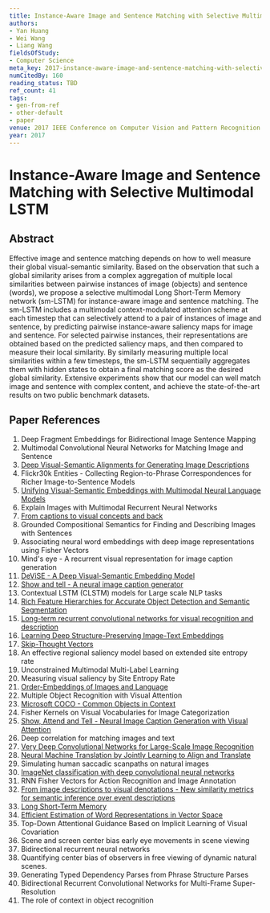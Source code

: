```yaml
---
title: Instance-Aware Image and Sentence Matching with Selective Multimodal LSTM
authors:
- Yan Huang
- Wei Wang
- Liang Wang
fieldsOfStudy:
- Computer Science
meta_key: 2017-instance-aware-image-and-sentence-matching-with-selective-multimodal-lstm
numCitedBy: 160
reading_status: TBD
ref_count: 41
tags:
- gen-from-ref
- other-default
- paper
venue: 2017 IEEE Conference on Computer Vision and Pattern Recognition (CVPR)
year: 2017
---
```


# Instance-Aware Image and Sentence Matching with Selective Multimodal LSTM

## Abstract

Effective image and sentence matching depends on how to well measure their global visual-semantic similarity. Based on the observation that such a global similarity arises from a complex aggregation of multiple local similarities between pairwise instances of image (objects) and sentence (words), we propose a selective multimodal Long Short-Term Memory network (sm-LSTM) for instance-aware image and sentence matching. The sm-LSTM includes a multimodal context-modulated attention scheme at each timestep that can selectively attend to a pair of instances of image and sentence, by predicting pairwise instance-aware saliency maps for image and sentence. For selected pairwise instances, their representations are obtained based on the predicted saliency maps, and then compared to measure their local similarity. By similarly measuring multiple local similarities within a few timesteps, the sm-LSTM sequentially aggregates them with hidden states to obtain a final matching score as the desired global similarity. Extensive experiments show that our model can well match image and sentence with complex content, and achieve the state-of-the-art results on two public benchmark datasets.

## Paper References

1. Deep Fragment Embeddings for Bidirectional Image Sentence Mapping
2. Multimodal Convolutional Neural Networks for Matching Image and Sentence
3. [Deep Visual-Semantic Alignments for Generating Image Descriptions](2017-deep-visual-semantic-alignments-for-generating-image-descriptions)
4. Flickr30k Entities - Collecting Region-to-Phrase Correspondences for Richer Image-to-Sentence Models
5. [Unifying Visual-Semantic Embeddings with Multimodal Neural Language Models](2014-unifying-visual-semantic-embeddings-with-multimodal-neural-language-models)
6. Explain Images with Multimodal Recurrent Neural Networks
7. [From captions to visual concepts and back](2015-from-captions-to-visual-concepts-and-back)
8. Grounded Compositional Semantics for Finding and Describing Images with Sentences
9. Associating neural word embeddings with deep image representations using Fisher Vectors
10. Mind's eye - A recurrent visual representation for image caption generation
11. [DeViSE - A Deep Visual-Semantic Embedding Model](2013-devise-a-deep-visual-semantic-embedding-model)
12. [Show and tell - A neural image caption generator](2015-show-and-tell-a-neural-image-caption-generator)
13. Contextual LSTM (CLSTM) models for Large scale NLP tasks
14. [Rich Feature Hierarchies for Accurate Object Detection and Semantic Segmentation](2014-rich-feature-hierarchies-for-accurate-object-detection-and-semantic-segmentation)
15. [Long-term recurrent convolutional networks for visual recognition and description](2015-long-term-recurrent-convolutional-networks-for-visual-recognition-and-description)
16. [Learning Deep Structure-Preserving Image-Text Embeddings](2016-learning-deep-structure-preserving-image-text-embeddings)
17. [Skip-Thought Vectors](2015-skip-thought-vectors)
18. An effective regional saliency model based on extended site entropy rate
19. Unconstrained Multimodal Multi-Label Learning
20. Measuring visual saliency by Site Entropy Rate
21. [Order-Embeddings of Images and Language](2016-order-embeddings-of-images-and-language)
22. Multiple Object Recognition with Visual Attention
23. [Microsoft COCO - Common Objects in Context](2014-microsoft-coco-common-objects-in-context)
24. Fisher Kernels on Visual Vocabularies for Image Categorization
25. [Show, Attend and Tell - Neural Image Caption Generation with Visual Attention](2015-show-attend-and-tell-neural-image-caption-generation-with-visual-attention)
26. Deep correlation for matching images and text
27. [Very Deep Convolutional Networks for Large-Scale Image Recognition](2015-very-deep-convolutional-networks-for-large-scale-image-recognition)
28. [Neural Machine Translation by Jointly Learning to Align and Translate](2015-neural-machine-translation-by-jointly-learning-to-align-and-translate)
29. Simulating human saccadic scanpaths on natural images
30. [ImageNet classification with deep convolutional neural networks](2012-imagenet-classification-with-deep-convolutional-neural-networks)
31. RNN Fisher Vectors for Action Recognition and Image Annotation
32. [From image descriptions to visual denotations - New similarity metrics for semantic inference over event descriptions](2014-from-image-descriptions-to-visual-denotations-new-similarity-metrics-for-semantic-inference-over-event-descriptions)
33. [Long Short-Term Memory](1997-long-short-term-memory)
34. [Efficient Estimation of Word Representations in Vector Space](2013-efficient-estimation-of-word-representations-in-vector-space)
35. Top-Down Attentional Guidance Based on Implicit Learning of Visual Covariation
36. Scene and screen center bias early eye movements in scene viewing
37. Bidirectional recurrent neural networks
38. Quantifying center bias of observers in free viewing of dynamic natural scenes.
39. Generating Typed Dependency Parses from Phrase Structure Parses
40. Bidirectional Recurrent Convolutional Networks for Multi-Frame Super-Resolution
41. The role of context in object recognition
